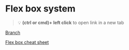 # Flex box system 


> :bulb: **(ctrl or cmd)+ left click** to open link in a new tab 

[Branch](https://github.com/codiku/react-native-introduction/tree/003-EN-flex-system)

[Flex box cheat sheet](https://github.com/codiku/ressources/blob/master/Flex%20system%20cheat%20sheet.pdf)